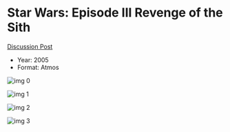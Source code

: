 # Star Wars: Episode III Revenge of the Sith

[Discussion Post](https://www.avsforum.com/threads/bass-eq-for-filtered-movies.2995212/post-56904060)

* Year: 2005
* Format: Atmos

![img 0](https://i.imgur.com/aTK2czc.jpg)

![img 1](https://i.imgur.com/1yPlvNX.png)

![img 2](https://i.imgur.com/O7ieAOk.jpg)

![img 3](https://i.imgur.com/Bhwde5f.jpg)


